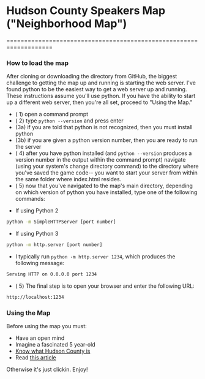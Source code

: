 # Hudson County Speakers Map ("Neighborhood Map")
===================================================================

### How to load the map
After cloning or downloading the directory from GitHub, the biggest challenge to getting the map up and running is starting the web server.  I've found python to be the easiest way to get a web server up and running.  These instructions assume you'll use python.  If you have the ability to start up a different web server, then you're all set, proceed to "Using the Map."

  - ( 1) open a command prompt
  - ( 2) type ```python --version``` and press enter
  - (3a) if you are told that python is not recognized, then you must install python
  - (3b) if you are given a python version number, then you are ready to run the server
  - ( 4) after you have python installed (and ```python --version``` produces a version number in the output within the command prompt) navigate (using your system's change directory command) to the directory where you've saved the game code--  you want to start your server from within the same folder where index.html resides.
  - ( 5) now that you've navigated to the map's main directory, depending on which version of python you have installed, type one of the following commands:

* If using Python 2
```sh
python -m SimpleHTTPServer [port number]
```
* If using Python 3
```sh
python -m http.server [port number]
```
* I typically run ```python -m http.server 1234```, which produces the following message:
```sh
Serving HTTP on 0.0.0.0 port 1234
```
- ( 5) The final step is to open your browser and enter the following URL:
```sh
http://localhost:1234
```

### Using the Map
Before using the map you must:
  - Have an open mind
  - Imagine a fascinated 5 year-old
  - [Know what Hudson County is](https://en.wikipedia.org/wiki/Hudson_County,_New_Jersey)
  - Read [this article](http://www.atisystem.com/pubs/casestudies/Hudson-County.pdf )

Otherwise it's just clickin.  Enjoy!
